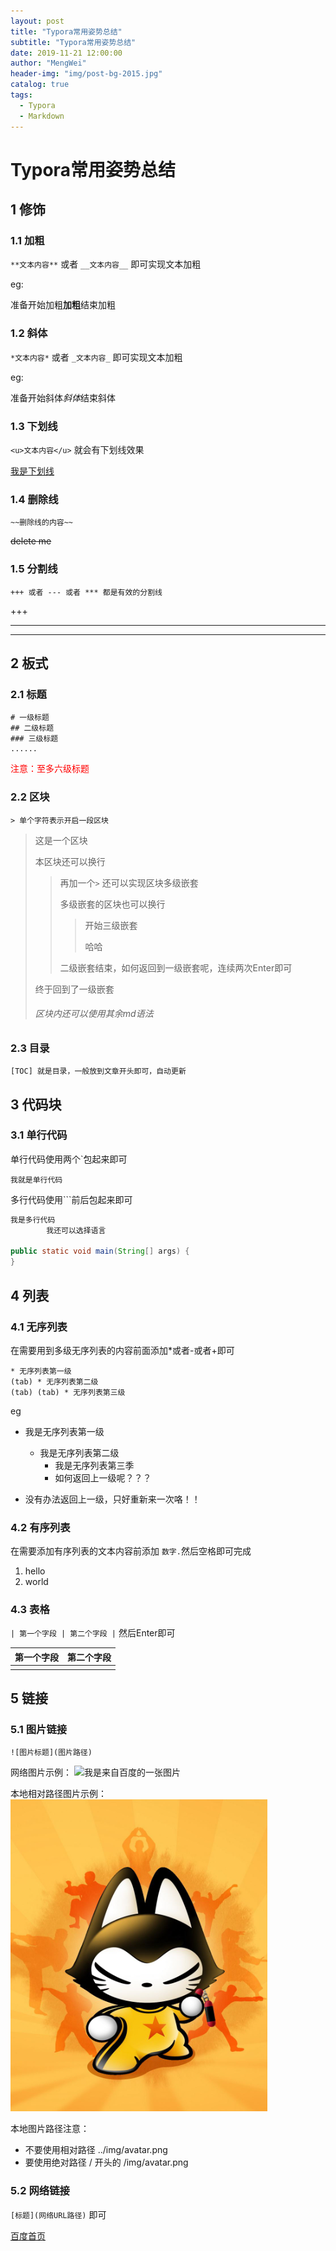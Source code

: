```yaml
---
layout: post
title: "Typora常用姿势总结"
subtitle: "Typora常用姿势总结"
date: 2019-11-21 12:00:00
author: "MengWei"
header-img: "img/post-bg-2015.jpg"
catalog: true
tags:
  - Typora
  - Markdown
---
```


# Typora常用姿势总结

## 1 修饰

### 1.1 加粗

`**文本内容**` 或者 `__文本内容__` 即可实现文本加粗

eg:

准备开始加粗**加粗**结束加粗

### 1.2 斜体

`*文本内容*` 或者 `_文本内容_` 即可实现文本加粗

eg:

准备开始斜体*斜体*结束斜体

### 1.3 下划线

`<u>文本内容</u>` 就会有下划线效果

<u>我是下划线</u>

### 1.4 删除线

`~~删除线的内容~~`

~~delete me~~

### 1.5 分割线

`+++ 或者 --- 或者 *** 都是有效的分割线`

+++

___

***

## 2 板式

### 2.1 标题

```
# 一级标题
## 二级标题
### 三级标题
......
```

<span style="color:red">注意：至多六级标题</span>

### 2.2 区块

`> 单个字符表示开启一段区块`

> 这是一个区块
>
> 本区块还可以换行
>
> > 再加一个`>` 还可以实现区块多级嵌套
> >
> > 多级嵌套的区块也可以换行
> >
> > > 开始三级嵌套
> > >
> > >哈哈
> >
> > 二级嵌套结束，如何返回到一级嵌套呢，连续两次Enter即可
>
> 终于回到了一级嵌套
>
> ###### 区块内还可以使用其余md语法

### 2.3 目录

`[TOC] 就是目录，一般放到文章开头即可，自动更新`

## 3 代码块

### 3.1 单行代码

单行代码使用两个`包起来即可

`我就是单行代码`

多行代码使用```前后包起来即可

```java
我是多行代码
        我还可以选择语言

public static void main(String[] args) {
}
```

## 4 列表

### 4.1 无序列表

在需要用到多级无序列表的内容前面添加*或者-或者+即可

```
* 无序列表第一级
(tab) * 无序列表第二级
(tab) (tab) * 无序列表第三级
```

eg

* 我是无序列表第一级
    * 我是无序列表第二级
        * 我是无序列表第三季
        * 如何返回上一级呢？？？

* 没有办法返回上一级，只好重新来一次咯！！

### 4.2 有序列表

在需要添加有序列表的文本内容前添加 `数字.`然后空格即可完成

1. hello
2. world

### 4.3 表格

`| 第一个字段 | 第二个字段 |` 然后Enter即可

| 第一个字段 | 第二个字段 |
|-------|-------|
|       |       |

## 5 链接

### 5.1 图片链接

`![图片标题](图片路径)`

网络图片示例：
![我是来自百度的一张图片](https://box.bdimg.com/static/fisp_static/common/img/searchbox/logo_news_276_88_1f9876a.png)

本地相对路径图片示例：
![我是本地图片](/img/avatar.png)

本地图片路径注意：

- 不要使用相对路径 ../img/avatar.png
- 要使用绝对路径 / 开头的 /img/avatar.png

### 5.2 网络链接

`[标题](网络URL路径)` 即可

[百度首页](https://www.baidu.com)



